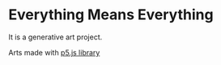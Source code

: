 # Everything Means Everything

It is a generative art project.

Arts made with [p5.js library](https://p5js.org)

